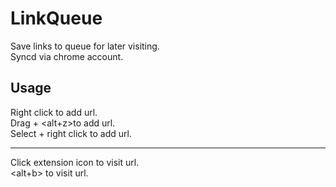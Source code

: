 # LinkQueue
Save links to queue for later visiting.    
Syncd via chrome account.   

## Usage
Right click to add url.   
Drag + <alt+z>to add url.   
Select + right click to add url.   

---
Click extension icon to visit url.   
<alt+b> to visit url.   